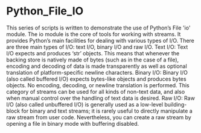 # Python_File_IO
This series of scripts is written to demonstrate the use of Python’s File 'io' module. The io module is the core of tools for working with streams. It provides Python’s main facilities for dealing with various types of I/O. There are three main types of I/O: text I/O, binary I/O and raw I/O. Text I/O: Text I/O expects and produces ‘str’ objects. This means that whenever the backing store is natively made of bytes (such as in the case of a file), encoding and decoding of data is made transparently as well as optional translation of platform-specific newline characters. Binary I/O: Binary I/O (also called buffered I/O) expects bytes-like objects and produces bytes objects.  No encoding, decoding, or newline translation is performed. This category of streams can be used for all kinds of non-text data, and also when manual control over the handling of text data is desired. Raw I/O: Raw I/O (also called unbuffered I/O) is generally used as a low-level building-block for binary and text streams; it is rarely useful to directly manipulate a raw stream from user code.  Nevertheless, you can create a raw stream by opening a file in binary mode with buffering disabled.
